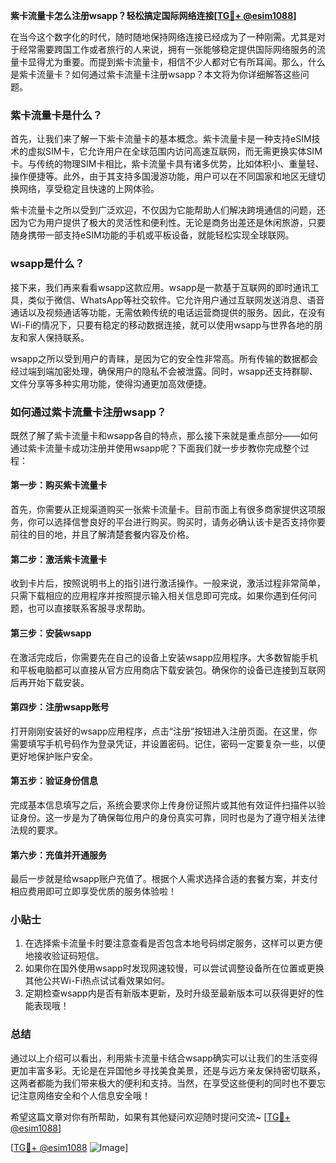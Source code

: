 **紫卡流量卡怎么注册wsapp？轻松搞定国际网络连接[[TG💪+ @esim1088](https://t.me/s/esim1088)]**

在当今这个数字化的时代，随时随地保持网络连接已经成为了一种刚需。尤其是对于经常需要跨国工作或者旅行的人来说，拥有一张能够稳定提供国际网络服务的流量卡显得尤为重要。而提到紫卡流量卡，相信不少人都对它有所耳闻。那么，什么是紫卡流量卡？如何通过紫卡流量卡注册wsapp？本文将为你详细解答这些问题。

### 紫卡流量卡是什么？

首先，让我们来了解一下紫卡流量卡的基本概念。紫卡流量卡是一种支持eSIM技术的虚拟SIM卡，它允许用户在全球范围内访问高速互联网，而无需更换实体SIM卡。与传统的物理SIM卡相比，紫卡流量卡具有诸多优势，比如体积小、重量轻、操作便捷等。此外，由于其支持多国漫游功能，用户可以在不同国家和地区无缝切换网络，享受稳定且快速的上网体验。

紫卡流量卡之所以受到广泛欢迎，不仅因为它能帮助人们解决跨境通信的问题，还因为它为用户提供了极大的灵活性和便利性。无论是商务出差还是休闲旅游，只要随身携带一部支持eSIM功能的手机或平板设备，就能轻松实现全球联网。

### wsapp是什么？

接下来，我们再来看看wsapp这款应用。wsapp是一款基于互联网的即时通讯工具，类似于微信、WhatsApp等社交软件。它允许用户通过互联网发送消息、语音通话以及视频通话等功能，无需依赖传统的电话运营商提供的服务。因此，在没有Wi-Fi的情况下，只要有稳定的移动数据连接，就可以使用wsapp与世界各地的朋友和家人保持联系。

wsapp之所以受到用户的青睐，是因为它的安全性非常高。所有传输的数据都会经过端到端加密处理，确保用户的隐私不会被泄露。同时，wsapp还支持群聊、文件分享等多种实用功能，使得沟通更加高效便捷。

### 如何通过紫卡流量卡注册wsapp？

既然了解了紫卡流量卡和wsapp各自的特点，那么接下来就是重点部分——如何通过紫卡流量卡成功注册并使用wsapp呢？下面我们就一步步教你完成整个过程：

#### 第一步：购买紫卡流量卡

首先，你需要从正规渠道购买一张紫卡流量卡。目前市面上有很多商家提供这项服务，你可以选择信誉良好的平台进行购买。购买时，请务必确认该卡是否支持你要前往的目的地，并且了解清楚套餐内容及价格。

#### 第二步：激活紫卡流量卡

收到卡片后，按照说明书上的指引进行激活操作。一般来说，激活过程非常简单，只需下载相应的应用程序并按照提示输入相关信息即可完成。如果你遇到任何问题，也可以直接联系客服寻求帮助。

#### 第三步：安装wsapp

在激活完成后，你需要先在自己的设备上安装wsapp应用程序。大多数智能手机和平板电脑都可以直接从官方应用商店下载安装包。确保你的设备已连接到互联网后再开始下载安装。

#### 第四步：注册wsapp账号

打开刚刚安装好的wsapp应用程序，点击“注册”按钮进入注册页面。在这里，你需要填写手机号码作为登录凭证，并设置密码。记住，密码一定要复杂一些，以便更好地保护账户安全。

#### 第五步：验证身份信息

完成基本信息填写之后，系统会要求你上传身份证照片或其他有效证件扫描件以验证身份。这一步是为了确保每位用户的身份真实可靠，同时也是为了遵守相关法律法规的要求。

#### 第六步：充值并开通服务

最后一步就是给wsapp账户充值了。根据个人需求选择合适的套餐方案，并支付相应费用即可立即享受优质的服务体验啦！

### 小贴士

1. 在选择紫卡流量卡时要注意查看是否包含本地号码绑定服务，这样可以更方便地接收验证码短信。
2. 如果你在国外使用wsapp时发现网速较慢，可以尝试调整设备所在位置或更换其他公共Wi-Fi热点试试看效果如何。
3. 定期检查wsapp内是否有新版本更新，及时升级至最新版本可以获得更好的性能表现哦！

### 总结

通过以上介绍可以看出，利用紫卡流量卡结合wsapp确实可以让我们的生活变得更加丰富多彩。无论是在异国他乡寻找美食美景，还是与远方亲友保持密切联系，这两者都能为我们带来极大的便利和支持。当然，在享受这些便利的同时也不要忘记注意网络安全和个人信息安全哦！

希望这篇文章对你有所帮助，如果有其他疑问欢迎随时提问交流~ [[TG💪+ @esim1088](https://t.me/s/esim1088)] 

[[TG💪+ @esim1088](https://t.me/s/esim1088) ![Image](https://i.postimg.cc/4NQfJmqS/Snipaste-2025-05-13-00-14-12.png)]